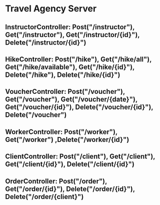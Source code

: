 # Travel Agency Server

## InstructorController: Post("/instructor"), Get("/instructor"), Get("/instructor/{id}"), Delete("/instructor/{id}")
## HikeController: Post("/hike"), Get("/hike/all"), Get("/hike/available"), Get("/hike/{id}"), Delete("/hike"), Delete("/hike/{id}")
## VoucherController: Post("/voucher"), Get("/voucher"), Get("/voucher/{date}"), Get("/voucher/{id}"), Delete("/voucher/{id}"), Delete("/voucher")
## WorkerController: Post("/worker"), Get("/worker") ,Delete("/worker/{id}")
## ClientController: Post("/client"), Get("/client"), Get("/client/{id}"), Delete("/client/{id}")
## OrderController: Post("/order"), Get("/order/{id}"), Delete("/order/{id}"), Delete("/order/{client}") 
